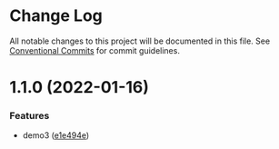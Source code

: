 # Change Log

All notable changes to this project will be documented in this file.
See [Conventional Commits](https://conventionalcommits.org) for commit guidelines.

# 1.1.0 (2022-01-16)


### Features

* demo3 ([e1e494e](https://github.com/chenxu-javascript/lerna/commit/e1e494ec719e5fb2ba66793b458799dbb789bcdc))
